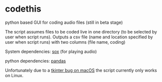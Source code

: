 # codethis

python based GUI for coding audio files (still in beta stage)

The script assumes files to be coded live in one directory (to be selected by user when script runs).
Outputs a csv file (name and location specified by user when script runs) with two columns (file name, coding)

System dependencies: <a href="http://sox.sourceforge.net/sox.html">sox</a> (for playing audio)

python dependencies: <a href="https://pandas.pydata.org/">pandas</a>

Unfortunately due to a <a href="https://bugs.python.org/issue37833">tkinter bug on macOS</a> the script currently only works on Linux.
